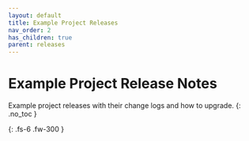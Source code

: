 ```yaml
---
layout: default
title: Example Project Releases
nav_order: 2
has_children: true
parent: releases
---
```


# Example Project Release Notes
Example project releases with their change logs and how to upgrade.
{: .no_toc }

{: .fs-6 .fw-300 }